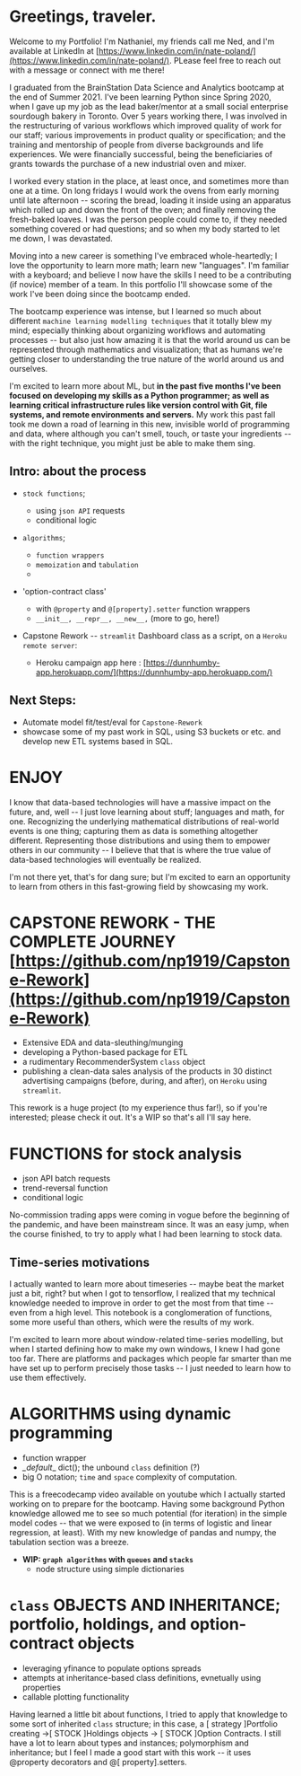 # Greetings, traveler. 

Welcome to my Portfolio! I'm Nathaniel, my friends call me Ned, and I'm available at LinkedIn at [https://www.linkedin.com/in/nate-poland/](https://www.linkedin.com/in/nate-poland/). PLease feel free to reach out with a message or connect with me there! 

I graduated from the BrainStation Data Science and Analytics bootcamp at the end of Summer 2021. I've been learning Python since Spring 2020, when I gave up my job as the lead baker/mentor at a small social enterprise sourdough bakery in Toronto. Over 5 years working there, I was involved in the restructuring of various workflows which improved quality of work for our staff; various improvements in product quality or specification; and the training and mentorship of people from diverse backgrounds and life experiences. We were financially successful, being the beneficiaries of grants towards the purchase of a new industrial oven and mixer. 

I worked every station in the place, at least once, and sometimes more than one at a time. On long fridays I would work the ovens from early morning until late afternoon -- scoring the bread, loading it inside using an apparatus which rolled up and down the front of the oven; and finally removing the fresh-baked loaves. I was the person people could come to, if they needed something covered or had questions; and so when my body started to let me down, I was devastated. 

Moving into a new career is something I've embraced whole-heartedly; I love the opportunity to learn more math; learn new "languages". I'm familiar with a keyboard; and believe I now have the skills I need to be a contributing (if novice) member of a team. In this portfolio I'll showcase some of the work I've been doing since the bootcamp ended. 


The bootcamp experience was intense, but I learned so much about different `machine learning modelling techniques` that it totally blew my mind; especially thinking about organizing workflows and automating processes -- but also just how amazing it is that the world around us can be represented through mathematics and visualization; that as humans we're getting closer to understanding the true nature of the world around us and ourselves.

I'm excited to learn more about ML, but **in the past five months I've been focused on developing my skills as a Python programmer; as well as learning critical infrastructure rules like version control with Git, file systems, and remote environments and servers.** My work this past fall took me down a road of learning in this new, invisible world of programming and data, where although you can't smell, touch, or taste your ingredients -- with the right technique, you might just be able to make them sing.


## Intro: about the process
-  `stock functions`;
	- using `json API` requests
	- conditional logic

- `algorithms`;
	- `function wrappers`
	- `memoization` and `tabulation`
	- 
- 'option-contract class'
	- with `@property` and `@[property].setter` function wrappers
	- `__init__, __repr__, __new__,` (more to go, here!)

-  Capstone Rework -- `streamlit` Dashboard class as a script, on a `Heroku remote server`:
	- Heroku campaign app here : [https://dunnhumby-app.herokuapp.com/](https://dunnhumby-app.herokuapp.com/)
	
## Next Steps:
- Automate model fit/test/eval for `Capstone-Rework`
- showcase some of my past work in SQL, using S3 buckets or etc. and develop new ETL systems based in SQL.


# ENJOY

I know that data-based technologies will have a massive impact on the future, and, well -- I just love learning about stuff; languages and math, for one. Recognizing the underlying mathematical distributions of real-world events is one thing; capturing them as data is something altogether different. Representing those distributions and using them to empower others in our community -- I believe that that is where the true value of data-based technologies will eventually be realized. 

I'm not there yet, that's for dang sure; but I'm excited to earn an opportunity to learn from others in this fast-growing field by showcasing my work.

# CAPSTONE REWORK - THE COMPLETE JOURNEY [https://github.com/np1919/Capstone-Rework](https://github.com/np1919/Capstone-Rework)
- Extensive EDA and data-sleuthing/munging
- developing a Python-based package for ETL
- a rudimentary RecommenderSystem `class` object
- publishing a clean-data sales analysis of the products in 30 distinct advertising campaigns (before, during, and after), on `Heroku` using `streamlit`. 
 
 This rework is a huge project (to my experience thus far!), so if you're interested; please check it out. It's a WIP so that's all I'll say here. 

# FUNCTIONS for stock analysis
- json API batch requests 
- trend-reversal function
- conditional logic 

No-commission trading apps were coming in vogue before the beginning of the pandemic, and have been mainstream since. It was an easy jump, when the course finished, to try to apply what I had been learning to stock data.

## Time-series motivations
I actually wanted to learn more about timeseries -- maybe beat the market just a bit, right? but when I got to tensorflow, I realized that my technical knowledge needed to improve in order to get the most from that time -- even from a high level. This notebook is a conglomeration of functions, some more useful than others, which were the results of my work. 

I'm excited to learn more about window-related time-series modelling, but when I started defining how to make my own windows, I knew I had gone too far. There are platforms and packages which people far smarter than me have set up to perform precisely those tasks -- I just needed to learn how to use them effectively. 

# ALGORITHMS using dynamic programming
- function wrapper
- _\_default__ dict(); the unbound `class` definition (?)
- big O notation; `time` and `space` complexity of computation.
    
This is a freecodecamp video available on youtube which I actually started working on to prepare for the bootcamp. Having some background Python knowledge allowed me to see so much potential (for iteration) in the simple model codes -- that we were exposed to (in terms of logistic and linear regression, at least). With my new knowledge of pandas and numpy, the tabulation section was a breeze.

- **WIP: `graph algorithms` with `queues` and `stacks`**
    - node structure using simple dictionaries 

# `class` OBJECTS AND INHERITANCE; portfolio, holdings, and option-contract objects
- leveraging yfinance to populate options spreads
- attempts at inheritance-based class definitions, evnetually using properties
- callable plotting functionality

Having learned a little bit about functions, I tried to apply that knowledge to some sort of inherited `class` structure; in this case, a [ strategy ]Portfolio creating ->[ STOCK ]Holdings objects -> [ STOCK ]Option Contracts. I still have a lot to learn about types and instances; polymorphism and inheritance; but I feel I made a good start with this work -- it uses @property decorators and @[ property].setters. 
